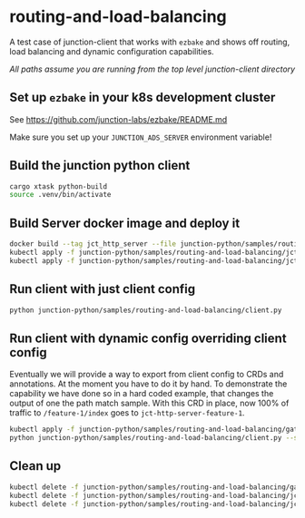 # routing-and-load-balancing

A test case of junction-client that works with `ezbake` and shows off routing, load balancing and
dynamic configuration capabilities.

*All paths assume you are running from the top level junction-client directory*

## Set up `ezbake` in your k8s development cluster
See https://github.com/junction-labs/ezbake/README.md

Make sure you set up your `JUNCTION_ADS_SERVER` environment variable!

## Build the junction python client
```bash
cargo xtask python-build
source .venv/bin/activate
```

## Build Server docker image and deploy it
```bash
docker build --tag jct_http_server --file junction-python/samples/routing-and-load-balancing/Dockerfile --load junction-python/samples/routing-and-load-balancing/
kubectl apply -f junction-python/samples/routing-and-load-balancing/jct_http_server.yml 
kubectl apply -f junction-python/samples/routing-and-load-balancing/jct_http_server_feature_1.yml 
```

## Run client with just client config

```bash
python junction-python/samples/routing-and-load-balancing/client.py
```

## Run client with dynamic config overriding client config

Eventually we will provide a way to export from client config to CRDs and annotations. At the moment
you have to do it by hand. To demonstrate the capability we have done so in a hard coded example,
that changes the output of one the path match sample. With this CRD in place, now 100% of traffic to
`/feature-1/index` goes to `jct-http-server-feature-1`.

```bash
kubectl apply -f junction-python/samples/routing-and-load-balancing/gateway.yml
python junction-python/samples/routing-and-load-balancing/client.py --sample path_match_sample
```

## Clean up
```bash
kubectl delete -f junction-python/samples/routing-and-load-balancing/gateway.yml
kubectl delete -f junction-python/samples/routing-and-load-balancing/jct_http_server.yml 
kubectl delete -f junction-python/samples/routing-and-load-balancing/jct_http_server_feature_1.yml 
```
